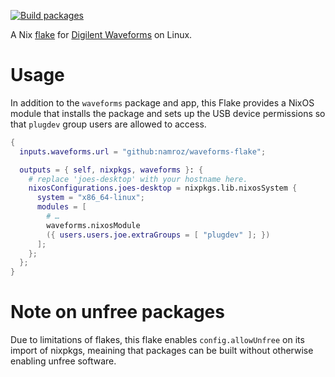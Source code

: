 [![Build packages](https://github.com/liff/waveforms-flake/actions/workflows/build-packages.yml/badge.svg)](https://github.com/liff/waveforms-flake/actions/workflows/build-packages.yml)

A Nix [flake](https://nixos.wiki/wiki/Flakes) for
[Digilent Waveforms](https://store.digilentinc.com/digilent-waveforms/)
on Linux.

# Usage

In addition to the `waveforms` package and app, this Flake provides a
NixOS module that installs the package and sets up the USB device 
permissions so that `plugdev` group users are allowed to access.

```nix
{
  inputs.waveforms.url = "github:namroz/waveforms-flake";

  outputs = { self, nixpkgs, waveforms }: {
    # replace 'joes-desktop' with your hostname here.
    nixosConfigurations.joes-desktop = nixpkgs.lib.nixosSystem {
      system = "x86_64-linux";
      modules = [
        # …
        waveforms.nixosModule
        ({ users.users.joe.extraGroups = [ "plugdev" ]; })
      ];
    };
  };
}
```

# Note on unfree packages

Due to limitations of flakes, this flake enables `config.allowUnfree`
on its import of nixpkgs, meaining that packages can be built without
otherwise enabling unfree software.
